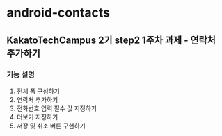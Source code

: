 # android-contacts
## KakatoTechCampus 2기 step2 1주차 과제 - 연락처 추가하기

### 기능 설명
1. 전체 폼 구성하기 
2. 연락처 추가하기
2. 전화번호 입력 필수 값 지정하기
3. 더보기 지정하기
4. 저장 및 취소 버튼 구현하기 

